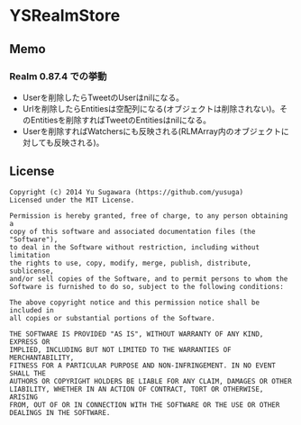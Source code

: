 # YSRealmStore

## Memo

### Realm 0.87.4 での挙動

- Userを削除したらTweetのUserはnilになる。
- Urlを削除したらEntitiesは空配列になる(オブジェクトは削除されない)。そのEntitiesを削除すればTweetのEntitiesはnilになる。
- Userを削除すればWatchersにも反映される(RLMArray内のオブジェクトに対しても反映される)。

## License

    Copyright (c) 2014 Yu Sugawara (https://github.com/yusuga)
    Licensed under the MIT License.

    Permission is hereby granted, free of charge, to any person obtaining a
    copy of this software and associated documentation files (the "Software"),
    to deal in the Software without restriction, including without limitation
    the rights to use, copy, modify, merge, publish, distribute, sublicense,
    and/or sell copies of the Software, and to permit persons to whom the
    Software is furnished to do so, subject to the following conditions:

    The above copyright notice and this permission notice shall be included in
    all copies or substantial portions of the Software.

    THE SOFTWARE IS PROVIDED "AS IS", WITHOUT WARRANTY OF ANY KIND, EXPRESS OR
    IMPLIED, INCLUDING BUT NOT LIMITED TO THE WARRANTIES OF MERCHANTABILITY,
    FITNESS FOR A PARTICULAR PURPOSE AND NON-INFRINGEMENT. IN NO EVENT SHALL THE
    AUTHORS OR COPYRIGHT HOLDERS BE LIABLE FOR ANY CLAIM, DAMAGES OR OTHER
    LIABILITY, WHETHER IN AN ACTION OF CONTRACT, TORT OR OTHERWISE, ARISING
    FROM, OUT OF OR IN CONNECTION WITH THE SOFTWARE OR THE USE OR OTHER
    DEALINGS IN THE SOFTWARE.
